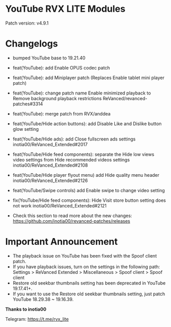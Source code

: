 # YouTube RVX LITE Modules

Patch version: v4.9.1

# Changelogs 

- bumped YouTube base to 19.21.40

- feat(YouTube): add Enable OPUS codec patch
- feat(YouTube): add Miniplayer patch (Replaces Enable tablet mini player patch)
- feat(YouTube): change patch name Enable minimized playback to Remove background playback restrictions ReVanced/revanced-patches#3314
- feat(YouTube): merge patch from RVX/anddea
- feat(YouTube/Hide action buttons): add Disable Like and Dislike button glow setting
- feat(YouTube/Hide ads): add Close fullscreen ads settings inotia00/ReVanced_Extended#2017
- feat(YouTube/Hide feed components): separate the Hide low views video settings from Hide recommended videos settings inotia00/ReVanced_Extended#2108
- feat(YouTube/Hide player flyout menu) add Hide quality menu header inotia00/ReVanced_Extended#2126
- feat(YouTube/Swipe controls) add Enable swipe to change video setting
- fix(YouTube/Hide feed components): Hide Visit store button setting does not work inotia00/ReVanced_Extended#2121
- Check this section to read more about the new changes: https://github.com/inotia00/revanced-patches/releases

# Important Announcement 

- The playback issue on YouTube has been fixed with the Spoof client patch.
- If you have playback issues, turn on the settings in the following path:
Settings > ReVanced Extended > Miscellaneous > Spoof client > Spoof client
- Restore old seekbar thumbnails setting has been deprecated in YouTube 19.17.41+.
- If you want to use the Restore old seekbar thumbnails setting, just patch YouTube 18.29.38 ~ 19.16.39.


**Thanks to inotia00**

Telegram: https://t.me/rvx_lite